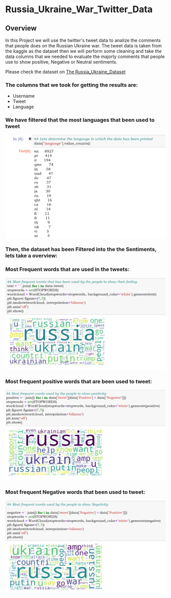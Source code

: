 # Russia_Ukraine_War_Twitter_Data

## Overview

 In this Project we will use the twitter's tweet data to analize the comments that people does on the Russian Ukraine war. The tweet data is taken from the kaggle as the dataset then we will perform some cleaning and take the data columns that we needed to evaluate the majorly comments that people use to show positive, Negative or Neutral sentiments.
 
Please check the dataset on  [The Russia_Ukraine_Dataset](https://www.kaggle.com/datasets/towhidultonmoy/russia-vs-ukraine-tweets-datasetdaily-updated)

### The columns that we took for getting the results are:
  - Username
  - Tweet
  - Language
  
### We have filtered that the most languages that been used to tweet

![](https://github.com/urvish7/Russia_Ukraine_War_Twitter_Data/blob/main/ScreenShots/Language_Filtered.png)

### Then, the dataset has been Filtered into the the Sentiments, lets take a overview:

### Most Frequent words that are used in the tweets:

 ![](https://github.com/urvish7/Russia_Ukraine_War_Twitter_Data/blob/main/ScreenShots/FrequentUsedWords.png) 
 
### Most frequent positive words that are been used to tweet:

![](https://github.com/urvish7/Russia_Ukraine_War_Twitter_Data/blob/main/ScreenShots/Positive_Sentiments.png)

### Most frequent Negative words that been used to tweet:

![](https://github.com/urvish7/Russia_Ukraine_War_Twitter_Data/blob/main/ScreenShots/Negative_Sentiments.png)
 
 


